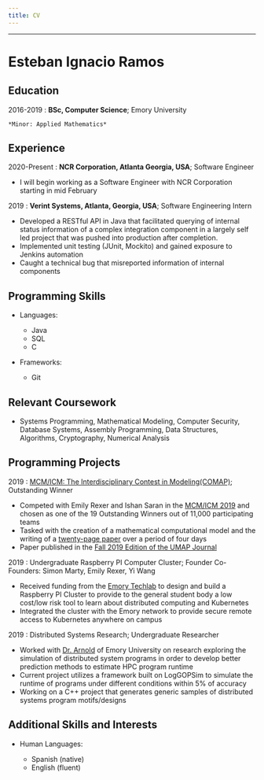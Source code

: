 ```yaml
---
title: CV
---
```

---------
# Esteban Ignacio Ramos 

Education
---------
2016-2019
:   **BSc, Computer Science**; 
Emory University

    *Minor: Applied Mathematics*

Experience
----------
2020-Present
:   **NCR Corporation, Atlanta Georgia, USA**;
Software Engineer
* I will begin working as a Software Engineer with NCR Corporation starting in mid February

2019
:   **Verint Systems, Atlanta, Georgia, USA**;
Software Engineering Intern
* Developed a RESTful API in Java that facilitated querying of internal status information of a complex integration component in a largely self led project that was pushed into production after completion.
* Implemented unit testing (JUnit, Mockito) and gained exposure to  Jenkins automation
* Caught a technical bug that misreported information of internal components

Programming Skills
--------------------
* Languages:
    * Java
    * SQL
    * C

* Frameworks:  
    * Git

 Relevant Coursework
--------------------
*  Systems Programming, Mathematical Modeling, Computer Security, Database Systems, Assembly Programming, Data Structures, Algorithms, Cryptography, Numerical Analysis

Programming Projects
--------------------

2019
:   [MCM/ICM: The Interdisciplinary Contest in Modeling(COMAP)](https://www.comap.com/undergraduate/contests/index.html);
Outstanding Winner
* Competed with Emily Rexer and Ishan Saran in the [MCM/ICM 2019](https://www.comap.com/undergraduate/contests/mcm/contests/2019/results/) and chosen as one of the 19 Outstanding Winners out of 11,000 participating teams
* Tasked with the creation of a mathematical computational model and the writing of a [twenty-page paper](https://www.overleaf.com/read/fkptkhyypfmc) over a period of four days
* Paper published in the [Fall 2019 Edition of the UMAP Journal](https://www.comap.com/product/?idx=1667)

2019
:   Undergraduate Raspberry PI Computer Cluster;
Founder		Co-Founders: Simon Marty, Emily Rexer, Yi Wang
* Received funding from the [Emory Techlab](https://it.emory.edu/studentdigitallife/study_production_spaces/tech-lab/index.html) to design and  build a Raspberry PI Cluster to provide to the general student body a low cost/low risk tool to learn about distributed computing and Kubernetes
* Integrated the cluster with the Emory network to provide secure remote access to Kubernetes anywhere on campus

2019
:   Distributed Systems Research;
Undergraduate Researcher
* Worked with [Dr. Arnold](http://www.mathcs.emory.edu/~darnold/) of Emory University on research exploring the simulation of distributed system programs in order to develop better prediction methods to estimate  HPC program runtime
* Current project utilizes a framework built on LogGOPSim to simulate the runtime of programs under different conditions within 5% of accuracy 
* Working on a C++ project that generates generic samples of distributed systems program motifs/designs

Additional Skills and Interests
----------------------------------------

* Human Languages:

     * Spanish (native)
     * English (fluent)